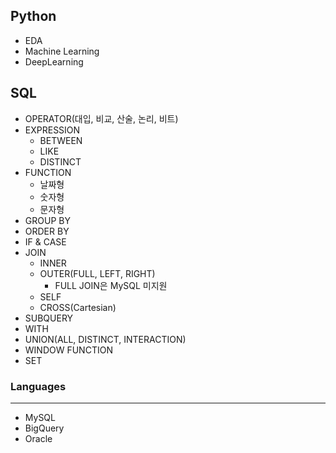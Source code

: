 ## Python
- EDA
- Machine Learning
- DeepLearning

## SQL
- OPERATOR(대입, 비교, 산술, 논리, 비트)
- EXPRESSION
  - BETWEEN
  - LIKE
  - DISTINCT
- FUNCTION
  - 날짜형
  - 숫자형
  - 문자형
- GROUP BY
- ORDER BY
- IF & CASE
- JOIN
  - INNER
  - OUTER(FULL, LEFT, RIGHT)
    - FULL JOIN은 MySQL 미지원
  - SELF
  - CROSS(Cartesian)
- SUBQUERY
- WITH
- UNION(ALL, DISTINCT, INTERACTION)
- WINDOW FUNCTION
- SET

### Languages
---
- MySQL
- BigQuery
- Oracle
